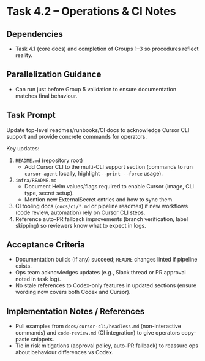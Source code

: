 # Task 4.2 – Operations & CI Notes

## Dependencies
- Task 4.1 (core docs) and completion of Groups 1–3 so procedures reflect reality.

## Parallelization Guidance
- Can run just before Group 5 validation to ensure documentation matches final behaviour.

## Task Prompt
Update top-level readmes/runbooks/CI docs to acknowledge Cursor CLI support and provide concrete commands for operators.

Key updates:
1. `README.md` (repository root)
   - Add Cursor CLI to the multi-CLI support section (commands to run `cursor-agent` locally, highlight `--print --force` usage).
2. `infra/README.md`
   - Document Helm values/flags required to enable Cursor (image, CLI type, secret setup).
   - Mention new ExternalSecret entries and how to sync them.
3. CI tooling docs (`docs/ci/*.md` or pipeline readmes) if new workflows (code review, automation) rely on Cursor CLI steps.
4. Reference auto-PR fallback improvements (branch verification, label skipping) so reviewers know what to expect in logs.

## Acceptance Criteria
- Documentation builds (if any) succeed; `README` changes linted if pipeline exists.
- Ops team acknowledges updates (e.g., Slack thread or PR approval noted in task log).
- No stale references to Codex-only features in updated sections (ensure wording now covers both Codex and Cursor).

## Implementation Notes / References
- Pull examples from `docs/cursor-cli/headless.md` (non-interactive commands) and `code-review.md` (CI integration) to give operators copy-paste snippets.
- Tie in risk mitigations (approval policy, auto-PR fallback) to reassure ops about behaviour differences vs Codex.
